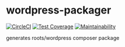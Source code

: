 # wordpress-packager

[![CircleCI](https://circleci.com/gh/roots/wordpress-packager.svg?style=svg)](https://circleci.com/gh/roots/wordpress-packager)
[![Test Coverage](https://api.codeclimate.com/v1/badges/382e518cfd534ba9c773/test_coverage)](https://codeclimate.com/github/roots/wordpress-packager/test_coverage)
[![Maintainability](https://api.codeclimate.com/v1/badges/382e518cfd534ba9c773/maintainability)](https://codeclimate.com/github/roots/wordpress-packager/maintainability)

generates roots/wordpress composer package
